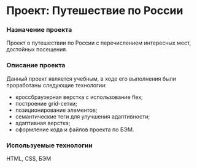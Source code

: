 # Проект: Путешествие по России

### Назначение проекта

Проект о путешествии по России с перечислением интересных мест, достойных посещения.

### Описание проекта

Данный проект является учебным, в ходе его выполнения были проработаны следующие технологии:

* кроссбраузерная верстка с использование flex;
* построение grid-сетки;
* позиционирование элементов;
* семантические теги для улучшения адаптивности;
* адаптивная верстка;
* оформление кода и файлов проекта по БЭМ.

### Используемые технологии

HTML, CSS, БЭМ
